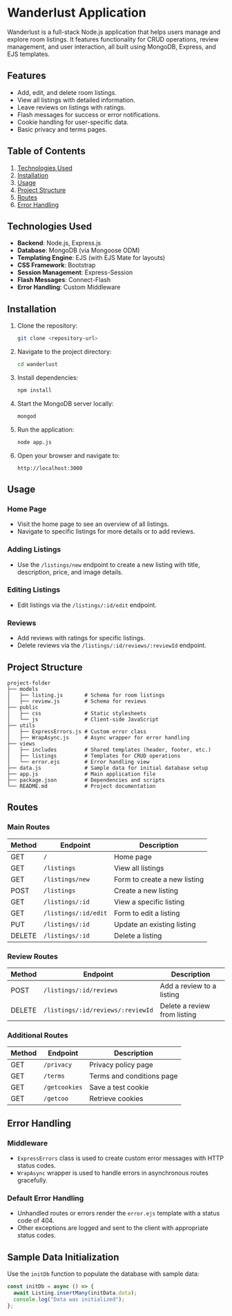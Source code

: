 # Wanderlust Application

Wanderlust is a full-stack Node.js application that helps users manage and explore room listings. It features functionality for CRUD operations, review management, and user interaction, all built using MongoDB, Express, and EJS templates.

## Features

- Add, edit, and delete room listings.
- View all listings with detailed information.
- Leave reviews on listings with ratings.
- Flash messages for success or error notifications.
- Cookie handling for user-specific data.
- Basic privacy and terms pages.

## Table of Contents

1. [Technologies Used](#technologies-used)
2. [Installation](#installation)
3. [Usage](#usage)
4. [Project Structure](#project-structure)
5. [Routes](#routes)
6. [Error Handling](#error-handling)

## Technologies Used

- **Backend**: Node.js, Express.js
- **Database**: MongoDB (via Mongoose ODM)
- **Templating Engine**: EJS (with EJS Mate for layouts)
- **CSS Framework**: Bootstrap
- **Session Management**: Express-Session
- **Flash Messages**: Connect-Flash
- **Error Handling**: Custom Middleware

## Installation

1. Clone the repository:

   ```bash
   git clone <repository-url>
   ```

2. Navigate to the project directory:

   ```bash
   cd wanderlust
   ```

3. Install dependencies:

   ```bash
   npm install
   ```

4. Start the MongoDB server locally:

   ```bash
   mongod
   ```

5. Run the application:

   ```bash
   node app.js
   ```

6. Open your browser and navigate to:

   ```
   http://localhost:3000
   ```

## Usage

### Home Page

- Visit the home page to see an overview of all listings.
- Navigate to specific listings for more details or to add reviews.

### Adding Listings

- Use the `/listings/new` endpoint to create a new listing with title, description, price, and image details.

### Editing Listings

- Edit listings via the `/listings/:id/edit` endpoint.

### Reviews

- Add reviews with ratings for specific listings.
- Delete reviews via the `/listings/:id/reviews/:reviewId` endpoint.

## Project Structure

```
project-folder
├── models
│   ├── listing.js       # Schema for room listings
│   ├── review.js        # Schema for reviews
├── public
│   ├── css              # Static stylesheets
│   └── js               # Client-side JavaScript
├── utils
│   ├── ExpressErrors.js # Custom error class
│   ├── WrapAsync.js     # Async wrapper for error handling
├── views
│   ├── includes         # Shared templates (header, footer, etc.)
│   ├── listings         # Templates for CRUD operations
│   └── error.ejs        # Error handling view
├── data.js              # Sample data for initial database setup
├── app.js               # Main application file
├── package.json         # Dependencies and scripts
└── README.md            # Project documentation
```

## Routes

### Main Routes

| Method | Endpoint             | Description                  |
| ------ | -------------------- | ---------------------------- |
| GET    | `/`                  | Home page                    |
| GET    | `/listings`          | View all listings            |
| GET    | `/listings/new`      | Form to create a new listing |
| POST   | `/listings`          | Create a new listing         |
| GET    | `/listings/:id`      | View a specific listing      |
| GET    | `/listings/:id/edit` | Form to edit a listing       |
| PUT    | `/listings/:id`      | Update an existing listing   |
| DELETE | `/listings/:id`      | Delete a listing             |

### Review Routes

| Method | Endpoint                          | Description                  |
| ------ | --------------------------------- | ---------------------------- |
| POST   | `/listings/:id/reviews`           | Add a review to a listing    |
| DELETE | `/listings/:id/reviews/:reviewId` | Delete a review from listing |

### Additional Routes

| Method | Endpoint      | Description               |
| ------ | ------------- | ------------------------- |
| GET    | `/privacy`    | Privacy policy page       |
| GET    | `/terms`      | Terms and conditions page |
| GET    | `/getcookies` | Save a test cookie        |
| GET    | `/getcoo`     | Retrieve cookies          |

## Error Handling

### Middleware

- `ExpressErrors` class is used to create custom error messages with HTTP status codes.
- `WrapAsync` wrapper is used to handle errors in asynchronous routes gracefully.

### Default Error Handling

- Unhandled routes or errors render the `error.ejs` template with a status code of 404.
- Other exceptions are logged and sent to the client with appropriate status codes.

## Sample Data Initialization

Use the `initDb` function to populate the database with sample data:

```js
const initDb = async () => {
  await Listing.insertMany(initData.data);
  console.log("Data was initialized");
};
```



